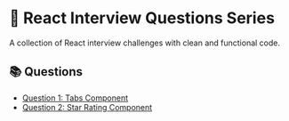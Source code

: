 # 🚀 React Interview Questions Series

A collection of React interview challenges with clean and functional code.

## 📚 Questions

- [Question 1: Tabs Component](./src/q1-tabs/README.md)
- [Question 2: Star Rating Component](./src/q2-star-rating/README.md)
